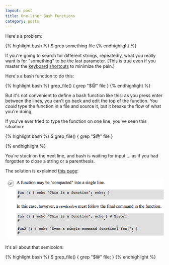 ```yaml
---
layout: post
title: One-liner Bash Functions
category: posts
---
```


Here's a problem:

{% highlight bash %}
$ grep something file
{% endhighlight %}

If you're going to search for different strings, repeatedly, what you really
want is for "something" to be the last parameter. (This is true even if you
master the
[keyboard](http://www.howtogeek.com/howto/ubuntu/keyboard-shortcuts-for-bash-command-shell-for-ubuntu-debian-suse-redhat-linux-etc/)
[shortcuts](http://www.bigsmoke.us/readline/shortcuts) to minimize the pain.)

Here's a bash function to do this:

{% highlight bash %}
grep_file() {
  grep "$@" file
}
{% endhighlight %}

But it's not convenient to define a bash function like this: as you press enter
between the lines, you can't go back and edit the top of the function.
You _could_ type the function in a file and source it, but it breaks
the flow of what you're doing.

If you've ever tried to type the function on one line, you've seen this situation:

{% highlight bash %}
$ grep_file() { grep "$@" file }
>
{% endhighlight %}

You're stuck on the next line, and bash is waiting for input ... as if you had
forgotten to close a string or a parenthesis.

The solution is explained [this page](http://tldp.org/LDP/abs/html/functions.html):

[![one line bash function](/assets/one-liner-bash-functions/semicolon.png)](http://tldp.org/LDP/abs/html/functions.html)

It's all about that semicolon:

{% highlight bash %}
$ grep_file() { grep "$@" file; }
{% endhighlight %}

